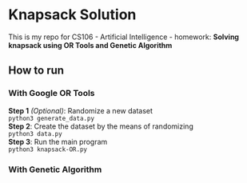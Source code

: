 # Knapsack Solution
This is my repo for CS106 - Artificial Intelligence - homework: **Solving knapsack using OR Tools and Genetic Algorithm**

## How to run 
### With Google OR Tools
**Step 1** *(Optional)*: Randomize a new dataset     
`python3 generate_data.py`     
**Step 2**: Create the dataset by the means of randomizing    
`python3 data.py`     
**Step 3**: Run the main program    
`python3 knapsack-OR.py`    
### With Genetic Algorithm
